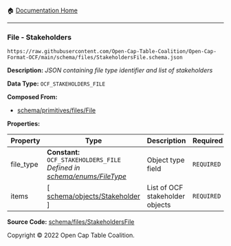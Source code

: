 :house: [Documentation Home](../../../README.md)

---

### File - Stakeholders

`https://raw.githubusercontent.com/Open-Cap-Table-Coalition/Open-Cap-Format-OCF/main/schema/files/StakeholdersFile.schema.json`

**Description:** _JSON containing file type identifier and list of stakeholders_

**Data Type:** `OCF_STAKEHOLDERS_FILE`

**Composed From:**

- [schema/primitives/files/File](../primitives/files/File.md)

**Properties:**

| Property  | Type                                                                                                 | Description                     | Required   |
| --------- | ---------------------------------------------------------------------------------------------------- | ------------------------------- | ---------- |
| file_type | **Constant:** `OCF_STAKEHOLDERS_FILE`</br>_Defined in [schema/enums/FileType](../enums/FileType.md)_ | Object type field               | `REQUIRED` |
| items     | [ [schema/objects/Stakeholder](../objects/Stakeholder.md) ]                                          | List of OCF stakeholder objects | `REQUIRED` |

**Source Code:** [schema/files/StakeholdersFile](../../../../schema/files/StakeholdersFile.schema.json)

Copyright © 2022 Open Cap Table Coalition.
